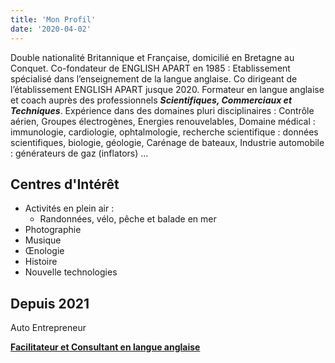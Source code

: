 ```yaml
---
title: 'Mon Profil'
date: '2020-04-02'
---
```


Double nationalité Britannique et Française, domicilié en Bretagne au Conquet.
Co-fondateur de ENGLISH APART en 1985 : Etablissement spécialisé dans l’enseignement de la langue
anglaise.
Co dirigeant de l’établissement ENGLISH APART jusque 2020.
Formateur en langue anglaise et coach auprès des professionnels ***Scientifiques, Commerciaux et
Techniques***.
Expérience dans des domaines pluri disciplinaires : Contrôle aérien, Groupes électrogènes, Energies renouvelables, Domaine médical : immunologie, cardiologie, ophtalmologie, recherche scientifique : données scientifiques, biologie, géologie, Carénage de bateaux, Industrie automobile : générateurs de gaz (inflators) ...

## Centres d'Intérêt

- Activités en plein air :
  - Randonnées, vélo, pêche et balade en mer
- Photographie
- Musique
- Œnologie
- Histoire
- Nouvelle technologies

## Depuis 2021

Auto Entrepreneur

[**Facilitateur et Consultant en langue anglaise**](/#services)

